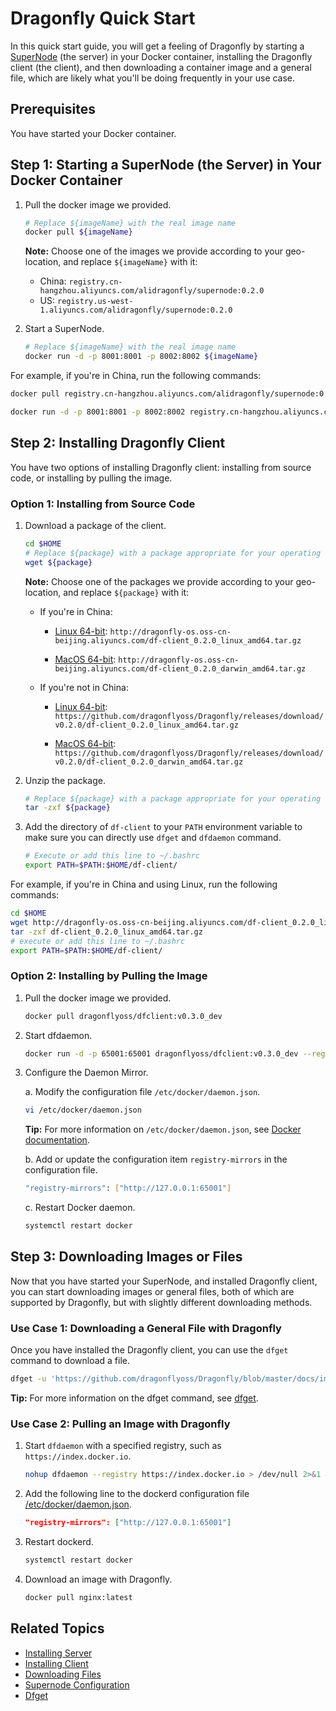 # Dragonfly Quick Start

In this quick start guide, you will get a feeling of Dragonfly by starting a [SuperNode](../overview/terminology.md) (the server) in your Docker container, installing the Dragonfly client (the client), and then downloading a container image and a general file, which are likely what you'll be doing frequently in your use case.

## Prerequisites

You have started your Docker container.

## Step 1: Starting a SuperNode (the Server) in Your Docker Container

1. Pull the docker image we provided.

    ```bash
    # Replace ${imageName} with the real image name
    docker pull ${imageName}
    ```

    **Note:** Choose one of the images we provide according to your geo-location, and replace `${imageName}` with it:

    - China: `registry.cn-hangzhou.aliyuncs.com/alidragonfly/supernode:0.2.0`
    - US: `registry.us-west-1.aliyuncs.com/alidragonfly/supernode:0.2.0`

2. Start a SuperNode.

    ```bash
    # Replace ${imageName} with the real image name
    docker run -d -p 8001:8001 -p 8002:8002 ${imageName}
    ```

For example, if you're in China, run the following commands:

```bash
docker pull registry.cn-hangzhou.aliyuncs.com/alidragonfly/supernode:0.2.0

docker run -d -p 8001:8001 -p 8002:8002 registry.cn-hangzhou.aliyuncs.com/alidragonfly/supernode:0.2.0
```

## Step 2: Installing Dragonfly Client

You have two options of installing Dragonfly client: installing from source code, or installing by pulling the image.

### Option 1: Installing from Source Code

1. Download a package of the client.

    ```bash
    cd $HOME
    # Replace ${package} with a package appropriate for your operating system and location
    wget ${package}
    ```

    **Note:** Choose one of the packages we provide according to your geo-location, and replace `${package}` with it:

    - If you're in China:

        - [Linux 64-bit](http://dragonfly-os.oss-cn-beijing.aliyuncs.com/df-client_0.2.0_linux_amd64.tar.gz): `http://dragonfly-os.oss-cn-beijing.aliyuncs.com/df-client_0.2.0_linux_amd64.tar.gz`

        - [MacOS 64-bit](http://dragonfly-os.oss-cn-beijing.aliyuncs.com/df-client_0.2.0_darwin_amd64.tar.gz): `http://dragonfly-os.oss-cn-beijing.aliyuncs.com/df-client_0.2.0_darwin_amd64.tar.gz`

    - If you're not in China:

        - [Linux 64-bit](https://github.com/dragonflyoss/Dragonfly/releases/download/v0.2.0/df-client_0.2.0_linux_amd64.tar.gz): `https://github.com/dragonflyoss/Dragonfly/releases/download/v0.2.0/df-client_0.2.0_linux_amd64.tar.gz`

        - [MacOS 64-bit](https://github.com/dragonflyoss/Dragonfly/releases/download/v0.2.0/df-client_0.2.0_darwin_amd64.tar.gz): `https://github.com/dragonflyoss/Dragonfly/releases/download/v0.2.0/df-client_0.2.0_darwin_amd64.tar.gz`

2. Unzip the package.

    ```bash
    # Replace ${package} with a package appropriate for your operating system and location
    tar -zxf ${package}
    ```

3. Add the directory of `df-client` to your `PATH` environment variable to make sure you can directly use `dfget` and `dfdaemon` command.

    ```bash
    # Execute or add this line to ~/.bashrc
    export PATH=$PATH:$HOME/df-client/
    ```

For example, if you're in China and using Linux, run the following commands:

```bash
cd $HOME
wget http://dragonfly-os.oss-cn-beijing.aliyuncs.com/df-client_0.2.0_linux_amd64.tar.gz
tar -zxf df-client_0.2.0_linux_amd64.tar.gz
# execute or add this line to ~/.bashrc
export PATH=$PATH:$HOME/df-client/
```

### Option 2: Installing by Pulling the Image

1. Pull the docker image we provided.

    ```bash
    docker pull dragonflyoss/dfclient:v0.3.0_dev
    ```

2. Start dfdaemon.

    ```bash
    docker run -d -p 65001:65001 dragonflyoss/dfclient:v0.3.0_dev --registry https://xxx.xx.x
    ```

3. Configure the Daemon Mirror.

    a. Modify the configuration file `/etc/docker/daemon.json`.

    ```sh
    vi /etc/docker/daemon.json
    ```

    **Tip:** For more information on `/etc/docker/daemon.json`, see [Docker documentation](https://docs.docker.com/registry/recipes/mirror/#configure-the-cache).

    b. Add or update the configuration item `registry-mirrors` in the configuration file.

    ```sh
    "registry-mirrors": ["http://127.0.0.1:65001"]
    ```

    c. Restart Docker daemon.

    ```bash
    systemctl restart docker
    ```

## Step 3: Downloading Images or Files

Now that you have started your SuperNode, and installed Dragonfly client, you can start downloading images or general files, both of which are supported by Dragonfly, but with slightly different downloading methods.

### Use Case 1: Downloading a General File with Dragonfly

Once you have installed the Dragonfly client, you can use the `dfget` command to download a file.

```bash
dfget -u 'https://github.com/dragonflyoss/Dragonfly/blob/master/docs/images/logo.png' -o /tmp/logo.png
```

**Tip:** For more information on the dfget command, see [dfget](../cli_reference/dfget.md).

### Use Case 2: Pulling an Image with Dragonfly

1. Start `dfdaemon` with a specified registry, such as `https://index.docker.io`.

    ```bash
    nohup dfdaemon --registry https://index.docker.io > /dev/null 2>&1 &
    ```

2. Add the following line to the dockerd configuration file [/etc/docker/daemon.json](https://docs.docker.com/registry/recipes/mirror/#configure-the-docker-daemon).

    ```json
    "registry-mirrors": ["http://127.0.0.1:65001"]
    ```

3. Restart dockerd.

    ```bash
    systemctl restart docker
    ```

4. Download an image with Dragonfly.

    ```bash
    docker pull nginx:latest
    ```

## Related Topics

- [Installing Server](../user_guide/install_server.md)
- [Installing Client](../user_guide/install_client.md)
- [Downloading Files](../user_guide/download_files.md)
- [Supernode Configuration](../user_guide/supernode_configuration.md)
- [Dfget](../cli_reference/dfget.md)
